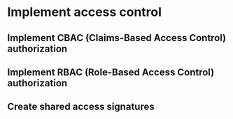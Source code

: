 # Implement access control

## Implement CBAC (Claims-Based Access Control) authorization

## Implement RBAC (Role-Based Access Control) authorization

## Create shared access signatures
